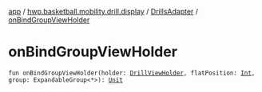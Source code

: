 [app](../../index.md) / [hwp.basketball.mobility.drill.display](../index.md) / [DrillsAdapter](index.md) / [onBindGroupViewHolder](.)

# onBindGroupViewHolder

`fun onBindGroupViewHolder(holder: `[`DrillViewHolder`](-drill-view-holder/index.md)`, flatPosition: `[`Int`](https://kotlinlang.org/api/latest/jvm/stdlib/kotlin/-int/index.html)`, group: ExpandableGroup<*>): `[`Unit`](https://kotlinlang.org/api/latest/jvm/stdlib/kotlin/-unit/index.html)